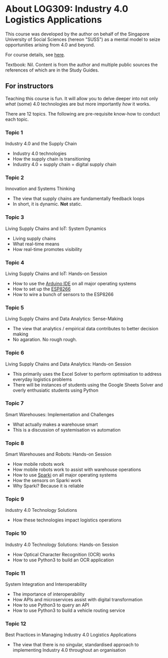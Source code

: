# About LOG309: Industry 4.0 Logistics Applications

This course was developed by the author on behalf of the Singapore University of
Social Sciences (hereon "SUSS") as a mental model to seize opportunities arising
from 4.0 and beyond.

For course details, see [here](https://www.suss.edu.sg/courses/detail/log309).

Textbook: Nil. Content is from the author and multiple public sources the
references of which are in the Study Guides.

## For instructors

Teaching this course is fun. It will allow you to delve deeper into not only
*what* (some) 4.0 technologies are but more importantly *how* it works.

There are 12 topics. The following are pre-requisite know-how to conduct each topic.

### Topic 1

Industry 4.0 and the Supply Chain

- Industry 4.0 technologies
- How the supply chain is transitioning
- Industry 4.0 + supply chain = digital supply chain

### Topic 2

Innovation and Systems Thinking

- The view that supply chains are fundamentally feedback loops
- In short, it is dynamic. **Not** static.

### Topic 3

Living Supply Chains and IoT: System Dynamics

- Living supply chains
- What real-time means
- How real-time promotes visibility

### Topic 4

Living Supply Chains and IoT: Hands-on Session

- How to use the [Arduino IDE](https://www.arduino.cc/en/software) on all major operating systems
- How to set up the [ESP8266](https://www.sparkfun.com/products/13711)
- How to wire a bunch of sensors to the ESP8266

### Topic 5

Living Supply Chains and Data Analytics: Sense-Making

- The view that analytics / empirical data contributes to better decision making
- No agaration. No rough rough.

### Topic 6

Living Supply Chains and Data Analytics: Hands-on Session

- This primarily uses the Excel Solver to perform optimisation to address everyday logistics problems
- There will be instances of students using the Google Sheets Solver and overly enthusiatic students using Python

### Topic 7

Smart Warehouses: Implementation and Challenges

- What actually makes a warehouse smart
- This is a discussion of systemisation vs automation

### Topic 8

Smart Warehouses and Robots: Hands-on Session

- How mobile robots work
- How mobile robots work to assist with warehouse operations
- How to use [Sparki](http://arcbotics.com/products/sparki/) on all major operating systems
- How the sensors on Sparki work
- Why Sparki? Because it is reliable

### Topic 9

Industry 4.0 Technology Solutions

- How these technologies impact logistics operations

### Topic 10

Industry 4.0 Technology Solutions: Hands-on Session

- How Optical Character Recognition (OCR) works
- How to use Python3 to build an OCR application

### Topic 11

System Integration and Interoperability

- The importance of interoperability
- How APIs and microservices assist with digital transformation
- How to use Python3 to query an API
- How to use Python3 to build a vehicle routing service

### Topic 12

Best Practices in Managing Industry 4.0 Logistics Applications

- The view that there is no singular, standardised approach to implementing Industry 4.0 throughout an organisation
